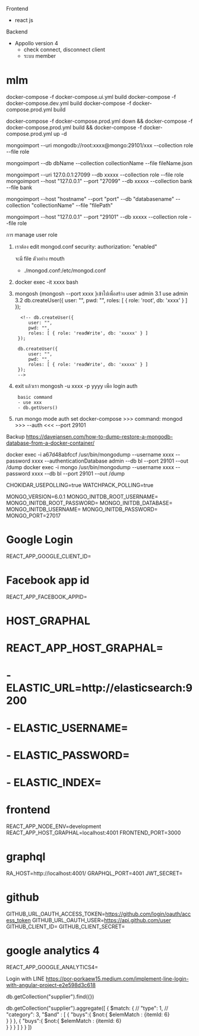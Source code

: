 Frontend
  - react js

Backend
  - Appollo version 4
    - check connect, disconnect client 
    - ระบบ member


# mlm
docker-compose -f docker-compose.ui.yml build
docker-compose -f docker-compose.dev.yml build
docker-compose -f docker-compose.prod.yml build

docker-compose -f docker-compose.prod.yml down &&  docker-compose -f docker-compose.prod.yml build &&  docker-compose -f docker-compose.prod.yml up -d

mongoimport --uri mongodb://root:xxxx@mongo:29101/xxx --collection role --file role

mongoimport --db dbName --collection collectionName --file fileName.json

mongoimport --uri 127.0.0.1:27099 --db xxxxx --collection role --file role
mongoimport --host "127.0.0.1" --port "27099" --db xxxxx --collection bank --file bank

mongoimport --host "hostname" --port "port" --db "databasename" --collection "collectionName" --file "filePath"

mongoimport --host "127.0.0.1" --port "29101" --db xxxxx --collection role --file role

<!--  
mongoimport --port "29102" --username xxxx --password xxxx --db xxxxx --collection bank --file bank 
-->

การ manage user role
1. เราต้อง edit mongod.conf
    security:
        authorization: "enabled"
    
    จะมี file ตัวอย่าง
    mouth 
    - ./mongod.conf:/etc/mongod.conf

2. docker exec -it xxxx bash
3. mongosh {mongosh --port xxxx }เข้าไปเพื่อสร้าง user admin 
   3.1  use admin
   3.2  db.createUser({
            user: "",
            pwd: "",
            roles: [ { role: 'root', db: 'xxxx' } ]
        });

         <!-- db.createUser({
            user: "",
            pwd: "",
            roles: [ { role: 'readWrite', db: 'xxxxx' } ]
        }); 
        
        db.createUser({
            user: "",
            pwd: "",
            roles: [ { role: 'readWrite', db: 'xxxxx' } ]
        });
        -->

4. exit แล้วเรา mongosh -u xxxx -p yyyy เพือ login auth
       <!-- db.createUser({
            user: "",
            pwd: "",
            roles: [ { role: 'readWrite', db: 'bl' } ]
        }); -->

        basic command
        - use xxx 
        - db.getUsers()

5. run mongo mode auth set docker-compose  >>> command: mongod >>> --auth <<< --port 29101

Backup
https://davejansen.com/how-to-dump-restore-a-mongodb-database-from-a-docker-container/

docker exec -i a67d48abfccf /usr/bin/mongodump --username xxxx --password xxxx --authenticationDatabase admin --db bl --port 29101 --out /dump
docker exec -i mongo /usr/bin/mongodump --username xxxx --password xxxx --db bl --port 29101 --out /dump


CHOKIDAR_USEPOLLING=true
WATCHPACK_POLLING=true

MONGO_VERSION=6.0.1
MONGO_INITDB_ROOT_USERNAME=
MONGO_INITDB_ROOT_PASSWORD=
MONGO_INITDB_DATABASE=
MONGO_INITDB_USERNAME=
MONGO_INITDB_PASSWORD=
MONGO_PORT=27017

# Google Login
REACT_APP_GOOGLE_CLIENT_ID=

# Facebook app id
REACT_APP_FACEBOOK_APPID=

# HOST_GRAPHAL
# REACT_APP_HOST_GRAPHAL=

#   - ELASTIC_URL=http://elasticsearch:9200
#   - ELASTIC_USERNAME=
#   - ELASTIC_PASSWORD=
#   - ELASTIC_INDEX=

# frontend
REACT_APP_NODE_ENV=development
REACT_APP_HOST_GRAPHAL=localhost:4001
FRONTEND_PORT=3000

# graphql
RA_HOST=http://localhost:4001/
GRAPHQL_PORT=4001
JWT_SECRET=

# github
GITHUB_URL_OAUTH_ACCESS_TOKEN=https://github.com/login/oauth/access_token
GITHUB_URL_OAUTH_USER=https://api.github.com/user
GITHUB_CLIENT_ID=
GITHUB_CLIENT_SECRET= 

# google analytics 4
REACT_APP_GOOGLE_ANALYTICS4=

Login with LINE
https://por-porkaew15.medium.com/implement-line-login-with-angular-project-e2e598d3c618


db.getCollection("supplier").find({})

db.getCollection("supplier").aggregate([
        { 
            $match: { 
//                "type": 1,
//                "category": 3,
                "$and" : [
                    {
                        "buys":{
                           $not:{
                               $elemMatch : {itemId: 6}  
                           } 
                        }
                    },
                    {
                        "buys":{
                           $not:{
                               $elemMatch : {itemId: 6}  
                           } 
                        }
                    }
                ]
            }
        }
])

